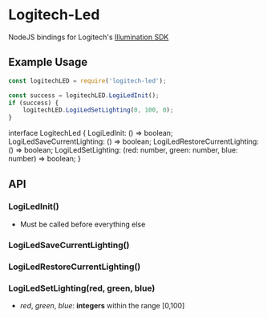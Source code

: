 # Logitech-Led

NodeJS bindings for Logitech's [Illumination SDK](https://www.logitechg.com/en-us/innovation/developer-lab.html)

## Example Usage

```js
const logitechLED = require('logitech-led');

const success = logitechLED.LogiLedInit();
if (success) {
    logitechLED.LogiLedSetLighting(0, 100, 0);
}
```

interface LogitechLed {
    LogiLedInit: () => boolean;
    LogiLedSaveCurrentLighting: () => boolean;
    LogiLedRestoreCurrentLighting: () => boolean;
    LogiLedSetLighting: (red: number, green: number, blue: number) => boolean;
}

## API

### LogiLedInit()

* Must be called before everything else

### LogiLedSaveCurrentLighting()

### LogiLedRestoreCurrentLighting()

### LogiLedSetLighting(red, green, blue)

* *red*, *green*, *blue*: **integers** within the range [0,100]
